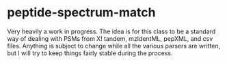 # peptide-spectrum-match

Very heavily a work in progress. The idea is for this class to be a standard way of dealing with PSMs from X! tandem, mzIdentML, pepXML, and csv files. Anything is subject to change while all the various parsers are written, but I will try to keep things fairly stable during the process.